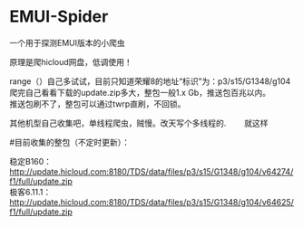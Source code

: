 # EMUI-Spider
一个用于探测EMUI版本的小爬虫



原理是爬hicloud网盘，低调使用！ 　　


range（）自己多试试，目前只知道荣耀8的地址“标识”为：p3/s15/G1348/g104  
爬完自己看看下载的update.zip多大，整包一般1.x Gb，推送包百兆以内。  
推送包刷不了，整包可以通过twrp直刷，不回锁。  


其他机型自己收集吧，单线程爬虫，贼慢。改天写个多线程的.　　 
就这样    


#目前收集的整包（不定时更新）：

稳定B160：  http://update.hicloud.com:8180/TDS/data/files/p3/s15/G1348/g104/v64274/f1/full/update.zip   
极客6.11.1：  http://update.hicloud.com:8180/TDS/data/files/p3/s15/G1348/g104/v64625/f1/full/update.zip   


